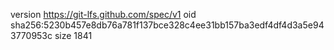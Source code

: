 version https://git-lfs.github.com/spec/v1
oid sha256:5230b457e8db76a781f137bce328c4ee31bb157ba3edf4df4d3a5e943770953c
size 1841
